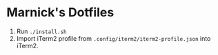 # Marnick's Dotfiles

1. Run `./install.sh`
1. Import iTerm2 profile from `.config/iterm2/iterm2-profile.json` into iTerm2.

